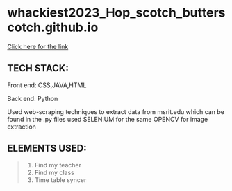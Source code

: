 # whackiest2023_Hop_scotch_butterscotch.github.io

[Click here for the link](https://saan04.github.io/whackiest2023_Hop_scotch_butterscotch.github.io/)


## TECH STACK:
Front end: CSS,JAVA,HTML

Back end: Python

Used web-scraping techniques to extract data from msrit.edu which can be found in the .py files
used SELENIUM for the same
OPENCV for image extraction

## ELEMENTS USED:
>1. Find my teacher
>2. Find my class
>3. Time table syncer

